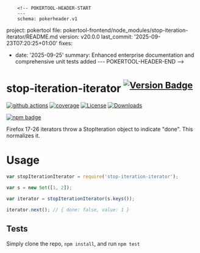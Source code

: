         <!-- POKERTOOL-HEADER-START
        ---
        schema: pokerheader.v1
project: pokertool
file: pokertool-frontend/node_modules/stop-iteration-iterator/README.md
version: v20.0.0
last_commit: '2025-09-23T07:20:25+01:00'
fixes:
- date: '2025-09-25'
  summary: Enhanced enterprise documentation and comprehensive unit tests added
        ---
        POKERTOOL-HEADER-END -->
# stop-iteration-iterator <sup>[![Version Badge][npm-version-svg]][package-url]</sup>

[![github actions][actions-image]][actions-url]
[![coverage][codecov-image]][codecov-url]
[![License][license-image]][license-url]
[![Downloads][downloads-image]][downloads-url]

[![npm badge][npm-badge-png]][package-url]

Firefox 17-26 iterators throw a StopIteration object to indicate "done". This normalizes it.

# Usage

```js
var stopIterationIterator = require('stop-iteration-iterator');

var s = new Set([1, 2]);

var iterator = stopIterationIterator(s.keys());

iterator.next(); // { done: false, value: 1 }
```

## Tests
Simply clone the repo, `npm install`, and run `npm test`


[package-url]: https://npmjs.org/package/stop-iteration-iterator
[npm-version-svg]: https://versionbadg.es/ljharb/stop-iteration-iterator.svg
[deps-svg]: https://david-dm.org/ljharb/stop-iteration-iterator.svg
[deps-url]: https://david-dm.org/ljharb/stop-iteration-iterator
[dev-deps-svg]: https://david-dm.org/ljharb/stop-iteration-iterator/dev-status.svg
[dev-deps-url]: https://david-dm.org/ljharb/stop-iteration-iterator#info=devDependencies
[npm-badge-png]: https://nodei.co/npm/stop-iteration-iterator.png?downloads=true&stars=true
[license-image]: https://img.shields.io/npm/l/stop-iteration-iterator.svg
[license-url]: LICENSE
[downloads-image]: https://img.shields.io/npm/dm/stop-iteration-iterator.svg
[downloads-url]: https://npm-stat.com/charts.html?package=stop-iteration-iterator
[codecov-image]: https://codecov.io/gh/ljharb/stop-iteration-iterator/branch/main/graphs/badge.svg
[codecov-url]: https://app.codecov.io/gh/ljharb/stop-iteration-iterator/
[actions-image]: https://img.shields.io/endpoint?url=https://github-actions-badge-u3jn4tfpocch.runkit.sh/ljharb/stop-iteration-iterator
[actions-url]: https://github.com/ljharb/stop-iteration-iterator/actions
